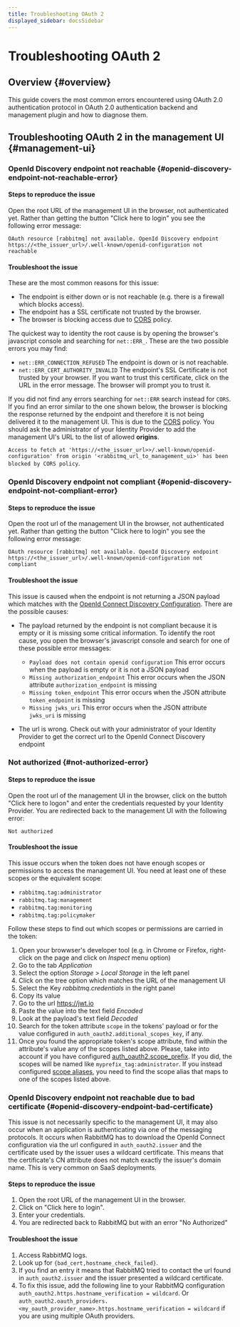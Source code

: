 ```yaml
---
title: Troubleshooting OAuth 2
displayed_sidebar: docsSidebar
---
```

<!--
Copyright (c) 2005-2024 Broadcom. All Rights Reserved. The term "Broadcom" refers to Broadcom Inc. and/or its subsidiaries.

All rights reserved. This program and the accompanying materials
are made available under the terms of the under the Apache License,
Version 2.0 (the "License”); you may not use this file except in compliance
with the License. You may obtain a copy of the License at

https://www.apache.org/licenses/LICENSE-2.0

Unless required by applicable law or agreed to in writing, software
distributed under the License is distributed on an "AS IS" BASIS,
WITHOUT WARRANTIES OR CONDITIONS OF ANY KIND, either express or implied.
See the License for the specific language governing permissions and
limitations under the License.
-->

# Troubleshooting OAuth 2

## Overview {#overview}

This guide covers the most common errors encountered using OAuth 2.0 authentication protocol in OAuth 2.0 authentication backend and management plugin and how to diagnose them.

## Troubleshooting OAuth 2 in the management UI {#management-ui}

### OpenId Discovery endpoint not reachable {#openid-discovery-endpoint-not-reachable-error}

#### Steps to reproduce the issue

Open the root URL of the management UI in the browser, not authenticated yet.
Rather than getting the button "Click here to login" you see the following error message:

```
OAuth resource [rabbitmq] not available. OpenId Discovery endpoint https://<the_issuer_url>/.well-known/openid-configuration not reachable
```

#### Troubleshoot the issue

These are the most common reasons for this issue:
- The endpoint is either down or is not reachable (e.g. there is a firewall which blocks access).
- The endpoint has a SSL certificate not trusted by the browser.
- The browser is blocking access due to [CORS](https://en.wikipedia.org/wiki/Cross-origin_resource_sharing) policy.

The quickest way to identity the root cause is by opening the browser's javascript console and searching for `net::ERR_`. These are the two possible errors you may find:
- `net::ERR_CONNECTION_REFUSED` The endpoint is down or is not reachable.
- `net::ERR_CERT_AUTHORITY_INVALID` The endpoint's SSL Certificate is not trusted by your browser. If you want to trust this certificate, click on the URL in the error message. The browser will prompt you to trust it.

If you did not find any errors searching for `net::ERR` search instead for `CORS`. If you find an error similar to the one shown below, the browser is blocking the response returned by the endpoint and therefore it is not being delivered it to the management UI. This is due to the [CORS](https://en.wikipedia.org/wiki/Cross-origin_resource_sharing) policy. You should ask the administrator of your Identity Provider to add the management UI's URL to the list of allowed **origins**.

  `Access to fetch at 'https://<the_issuer_url>>/.well-known/openid-configuration' from origin
  '<rabbitmq_url_to_management_ui>' has been blocked by CORS policy`.


### OpenId Discovery endpoint not compliant {#openid-discovery-endpoint-not-compliant-error}

#### Steps to reproduce the issue

Open the root url of the management UI in the browser, not authenticated yet.
Rather than getting the button "Click here to login" you see the following error message:

```
OAuth resource [rabbitmq] not available. OpenId Discovery endpoint https://<the_issuer_url>/.well-known/openid-configuration not compliant
```

#### Troubleshoot the issue

This issue is caused when the endpoint is not returning a JSON payload which matches with the [OpenId Connect Discovery Configuration](https://openid.net/specs/openid-connect-discovery-1_0.html#ProviderConfig).
There are the possible causes:
- The payload returned by the endpoint is not compliant because it is empty or it is missing some critical information. To identify the root cause, you open the browser's javascript console and search for one of these possible error messages:
  - `Payload does not contain openid configuration` This error occurs when the payload is empty or it is not a JSON payload
  - `Missing authorization_endpoint` This error occurs when the JSON attribute `authorization_endpoint` is missing
  - `Missing token_endpoint` This error occurs when the JSON attribute `token_endpoint` is missing
  - `Missing jwks_uri` This error occurs when the JSON attribute `jwks_uri` is missing

- The url is wrong. Check out with your administrator of your Identity Provider to get the correct url to the OpenId Connect Discovery endpoint


### Not authorized {#not-authorized-error}

#### Steps to reproduce the issue

Open the root url of the management UI in the browser, click on the buttoh "Click here to logon" and enter the credentials requested by your Identity Provider. You are redirected back to the management UI with the following error:

```
Not authorized
```

#### Troubleshoot the issue

This issue occurs when the token does not have enough scopes or permissions to access the management UI. You need at least one of these scopes or the equivalent scope:
- `rabbitmq.tag:administrator`
- `rabbitmq.tag:management`
- `rabbitmq.tag:monitoring`
- `rabbitmq.tag:policymaker`

Follow these steps to find out which scopes or permissions are carried in the token:
1. Open your browwser's developer tool (e.g. in Chrome or Firefox, right-click on the page and click on *Inspect* menu option)
2. Go to the tab *Application*
3. Select the option *Storage* > *Local Storage* in the left panel
4. Click on the tree option which matches the URL of the management UI
5. Select the Key *rabbitmq.credentials* in the right panel
6. Copy its value
7. Go to the url https://jwt.io
8. Paste the value into the text field *Encoded*
9. Look at the payload's text field *Decoded*
10. Search for the token attribute `scope` in the tokens' payload or for the value configured in `auth_oauth2.additional_scopes_key`, if any.
11. Once you found the appropriate token's scope attribute, find within the attribute's value any of the scopes listed above. Please, take into account if you have configured [auth_oauth2.scope_prefix](./oauth2#scope-prefix). If you did, the scopes will be named like  `myprefix_tag:administrator`. If you instead configured [scope aliases](./oauth2-examples#use-scope-aliases), you need to find the scope alias that maps to one of the scopes listed above.


### OpenId Discovery endpoint not reachable due to bad certificate {#openid-discovery-endpoint-bad-certificate}

This issue is not necessarily specific to the management UI, it may also occur when an application is authenticating via one of the messaging protocols. It occurs when RabbitMQ has to download the OpenId Connect configuration via the url configured in `auth_oauth2.issuer` and the certificate used by the issuer uses a wildcard certificate. This means that the certificate's CN attribute does not match exactly the issuer's domain name. This is very common on SaaS deployments.

#### Steps to reproduce the issue

1. Open the root URL of the management UI in the browser.
2. Click on "Click here to login".
3. Enter your credentials.
4. You are redirected back to RabbitMQ but with an error "No Authorized"

#### Troubleshoot the issue

1. Access RabbitMQ logs.
2. Look up for `{bad_cert,hostname_check_failed}`.
3. If you find an entry it means that RabbitMQ tried to contact the url found in  `auth_oauth2.issuer` and the issuer presented a wildcard certificate.
4. To fix this issue, add the following line to your RabbitMQ configuration `auth_oauth2.https.hostname_verification = wildcard`. Or `auth_oauth2.oauth_providers.<my_oauth_provider_name>.https.hostname_verification = wildcard` if you are using multiple OAuth providers.
